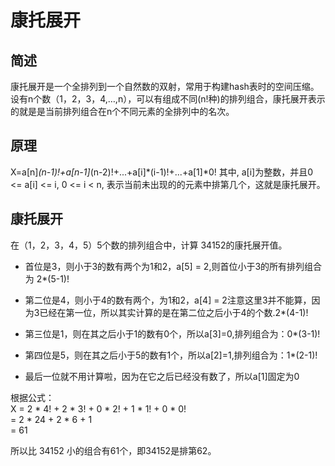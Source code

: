 # 康托展开

## 简述

康托展开是一个全排列到一个自然数的双射，常用于构建hash表时的空间压缩。设有n个数（1，2，3，4,…,n），可以有组成不同(n!种)的排列组合，康托展开表示的就是是当前排列组合在n个不同元素的全排列中的名次。

## 原理

X=a[n]*(n-1)!+a[n-1]*(n-2)!+...+a[i]*(i-1)!+...+a[1]*0! 
其中, a[i]为整数，并且0 <= a[i] <= i, 0 <= i < n, 表示当前未出现的的元素中排第几个，这就是康托展开。

## 康托展开

在（1，2，3，4，5）5个数的排列组合中，计算 34152的康托展开值。

* 首位是3，则小于3的数有两个为1和2，a[5] = 2,则首位小于3的所有排列组合为 2*(5-1)!

* 第二位是4，则小于4的数有两个，为1和2，a[4] = 2注意这里3并不能算，因为3已经在第一位，所以其实计算的是在第二位之后小于4的个数.2*(4-1)!

* 第三位是1，则在其之后小于1的数有0个，所以a[3]=0,排列组合为：0*(3-1)!

* 第四位是5，则在其之后小于5的数有1个，所以a[2]=1,排列组合为：1*(2-1)!

* 最后一位就不用计算啦，因为在它之后已经没有数了，所以a[1]固定为0

根据公式：    
X = 2 * 4! + 2 * 3! + 0 * 2! + 1 * 1! + 0 * 0!    
= 2 * 24 + 2 * 6 + 1    
= 61 

所以比 34152 小的组合有61个，即34152是排第62。
